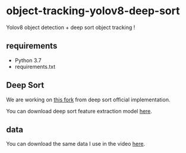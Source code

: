 # object-tracking-yolov8-deep-sort

Yolov8 object detection + deep sort object tracking !


## requirements

- Python 3.7
- requirements.txt

## Deep Sort

We are working on [this fork](https://github.com/computervisiondeveloper/deep_sort) from deep sort official implementation.

You can download deep sort feature extraction model [here](https://drive.google.com/open?id=18fKzfqnqhqW3s9zwsCbnVJ5XF2JFeqMp).

## data

You can download the same data I use in the video [here](https://drive.google.com/drive/folders/1kZ0QVwlwMERyTyi5c72GeqKgr8qAUx2o?usp=sharing).
